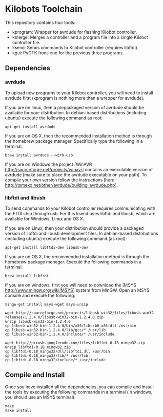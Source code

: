 Kilobots Toolchain
==================

This repository contains four tools:

* kprogram: Wrapper for avrdude for flashing Kilobot controller.
* kmerge: Merges a controller and a program file into a single Kilobot controller file.
* ksend: Sends commands to Kilobot controller (requires libftdi).
* kgui: PyGTK front-end for the previous three programs.

Dependencies
------------

### avrdude

To upload new programs to your Kilobot controller, you will need to
install avrdude first (kprogram is nothing more than a wrapper for
avrdude).

If you are on linux, then a prepackaged version of avrdude should be
available for your distribution. In debian-based distributions
(including ubuntu) execute the following command as root:

    apt-get install avrdude

If you are on OS X, then the recommended installation method is through
the homebrew package manager. Specifically type the following in a
terminal:

    brew install avrdude --with-usb

If you are on Windows the project
[WinAVR http://sourceforge.net/projects/winavr] contains an executable
version of avrdude (make sure to place the avrdude executable on your
path). To compile your own version follow the instructions
[here http://tomeko.net/other/avrdude/building_avrdude.php].

### libftdi and libusb

To send commands to your Kilobot controller requires communicating with
the FTDI chip through usb. For this ksend uses libftdi and libusb, which
are available for Windows, Linux and OS X.

If you are on Linux, then your distribution should provide a packaged
version of libftdi and libusb development files. In debian-based
distributions (including ubuntu) execute the following command (as
        root):

    apt-get install libftdi-dev libusb-dev

If you are on OS X, the recommended installation method is through the
homebrew package meneger. Execute the following commands in a terminal:

    brew install libftdi


If you are on windows, first you will need to download the
[MSYS http://www.mingw.org/wiki/MSYS] system from MinGW. Open an MSYS
console and execute the following:

    mingw-get install msys-wget msys-unzip

    wget http://sourceforge.net/projects/libusb-win32/files/libusb-win32-releases/1.2.4.0/libusb-win32-bin-1.2.4.0.zip
    unzip libusb-win32-bin-1.2.4.0
    cp libusb-win32-bin-1.2.4.0/bin/x86/libusb0_x86.dll /usr/bin
    cp libusb-win32-bin-1.2.4.0/lib/gcc/* /usr/lib
    cp libusb-win32-bin-1.2.4.0/include/* /usr/include

    wget http://picusb.googlecode.com/files/libftdi-0.18_mingw32.zip
    unzip libftdi-0.18_mingw32.zip
    cp libftdi-0.18_mingw32/dll/libftdi.dll /usr/bin
    cp libftdi-0.18_mingw32/lib/* /usr/lib
    cp libftdi-0.18_mingw32/include/* /usr/include

Compile and Install
-------------------

Once you have installed all the dependencies, you can compile and
install the tools by executing the following commands in a terminal (in
windows, you should use an MSYS terminal):

    make
    make install

